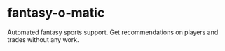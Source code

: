 # fantasy-o-matic
Automated fantasy sports support.  Get recommendations on players and trades without any work.
